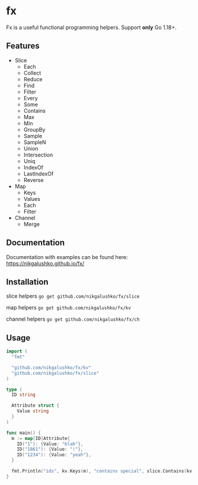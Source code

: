 # fx
Fx is a useful functional programming helpers. 
Support **only** Go 1.18+.

## Features
- Slice
  - Each
  - Collect
  - Reduce
  - Find
  - Filter
  - Every
  - Some
  - Contains
  - Max
  - Min
  - GroupBy
  - Sample
  - SampleN
  - Union
  - Intersection
  - Uniq
  - IndexOf
  - LastIndexOf
  - Reverse
- Map
  - Keys
  - Values
  - Each
  - Filter
- Channel
  - Merge

## Documentation

Documentation with examples can be found here: https://nikgalushko.github.io/fx/

## Installation

slice helpers `go get github.com/nikgalushko/fx/slice`

map helpers `go get github.com/nikgalushko/fx/kv`

channel helpers `go get github.com/nikgalushko/fx/ch`

## Usage

```go
import (
  "fmt"

  "github.com/nikgalushko/fx/kv"
  "github.com/nikgalushko/fx/slice"
)

type (
  ID string

  Attribute struct {
    Value string
  }
)

func main() {
  m := map[ID]Attribute{
    ID("1"): {Value: "blah"},
    ID("1861"): {Value: "!"},
    ID("1234"): {Value: "yeah"},
  }

  fmt.Println("ids", kv.Keys(m), "contains special", slice.Contains(kv.Values(m), Attribute{Value: "!"}))
}
```